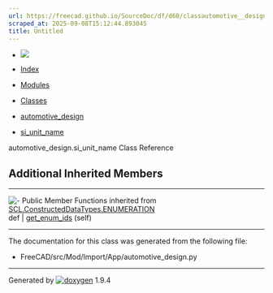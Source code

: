 ```yaml
---
url: https://freecad.github.io/SourceDoc/df/d60/classautomotive__design_1_1si__unit__name.html
scraped_at: 2025-09-08T15:12:44.893045
title: Untitled
---
```


  * [ ![](https://www.freecad.org/svg/logo-freecad.svg) ](https://freecadweb.org "FreeCAD")
  * [Index](../../index.html "Index")
  * [Modules](../../modules.html "Modules list")
  * [Classes](../../annotated.html "Annotated list")

  * [automotive_design](../../d4/ddf/namespaceautomotive__design.html)
  * [si_unit_name](../../df/d60/classautomotive__design_1_1si__unit__name.html)

automotive_design.si_unit_name Class Reference

##  Additional Inherited Members  
  
---  
![-](../../closed.png) Public Member Functions inherited from
[SCL.ConstructedDataTypes.ENUMERATION](../../de/d8e/classSCL_1_1ConstructedDataTypes_1_1ENUMERATION.html)  
def | [get_enum_ids](../../de/d8e/classSCL_1_1ConstructedDataTypes_1_1ENUMERATION.html#a85e9dabde161fd597ce927e7a708e17e) (self)  
  
* * *

The documentation for this class was generated from the following file:

  * FreeCAD/src/Mod/Import/App/automotive_design.py

* * *

Generated by
[![doxygen](../../doxygen.svg)](https://www.doxygen.org/index.html) 1.9.4


